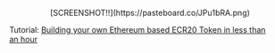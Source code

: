 <p align="center">
  [SCREENSHOT!!](https://pasteboard.co/JPu1bRA.png)
</p>

Tutorial: [Building your own Ethereum based ECR20 Token in less than an hour](https://medium.com/@vahiwe/building-your-own-ethereum-based-ecr20-token-in-less-than-an-hour-d4d4c7a14b1e)
